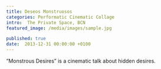 ```yaml
---
title: Deseos Monstruosos
categories: Performatic Cinematic Collage 
intro:  The Private Space, BCN
featured_image: /media/images/sample.jpg

published: true
date:  2013-12-31 00:00:00 +0100
---
```


“Monstrous Desires” is a cinematic talk about hidden desires.